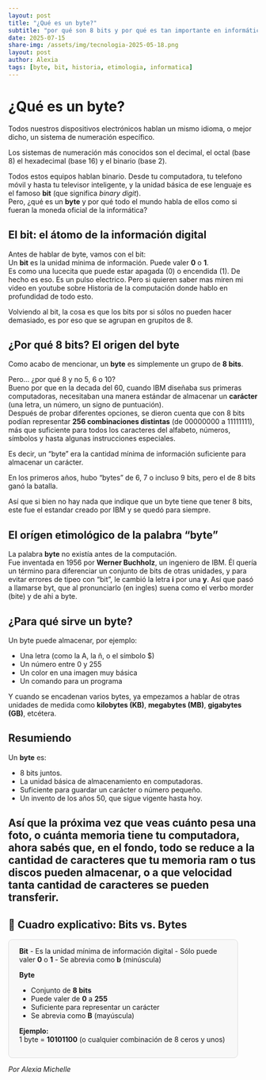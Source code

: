 ```yaml
---
layout: post
title: "¿Qué es un byte?"
subtitle: "por qué son 8 bits y por qué es tan importante en informática."
date: 2025-07-15
share-img: /assets/img/tecnologia-2025-05-18.png
layout: post
author: Alexia
tags: [byte, bit, historia, etimologia, informatica]
---
```



# ¿Qué es un byte?


Todos nuestros dispositivos electrónicos hablan un mismo idioma, o mejor dicho, un sistema de numeración específico.

Los sistemas de numeración más conocidos son el decimal, el octal (base 8) el hexadecimal (base 16) y el binario (base 2).

Todos estos equipos hablan binario. Desde tu computadora, tu telefono móvil y hasta tu televisor inteligente, y la unidad básica de ese lenguaje es el famoso 
**bit** (que significa _binary digit_).  
Pero, ¿qué es un **byte** y por qué todo el mundo habla de ellos como si fueran la moneda oficial de la informática?

## El bit: el átomo de la información digital

Antes de hablar de byte, vamos con el bit:  
Un **bit** es la unidad mínima de información. Puede valer **0** o **1**.  
Es como una lucecita que puede estar apagada (0) o encendida (1).  De hecho es eso. Es un pulso electrico. Pero si quieren saber mas miren mi video en youtube sobre Historia de la computación donde hablo en profundidad de todo esto.

Volviendo al bit, la cosa es que los bits por si sólos no pueden hacer demasiado, es por eso que se agrupan en grupitos de 8.

## ¿Por qué 8 bits? El origen del byte

Como acabo de mencionar, un **byte** es simplemente un grupo de **8 bits**.

Pero… ¿por qué 8 y no 5, 6 o 10?  
Bueno por que en la decada del 60, cuando IBM diseñaba sus primeras computadoras, necesitaban una manera estándar de almacenar un **carácter** (una letra, un número, un signo de puntuación).  
Después de probar diferentes opciones, se dieron cuenta que con 8 bits podían representar **256 combinaciones distintas** (de 00000000 a 11111111), más que suficiente para todos los caracteres del alfabeto, números, símbolos y hasta algunas instrucciones especiales.

Es decir, un “byte” era la cantidad mínima de información suficiente para almacenar un carácter.  

En los primeros años, hubo “bytes” de 6, 7 o incluso 9 bits, pero el de 8 bits ganó la batalla.

Así que si bien no hay nada que indique que un byte tiene que tener 8 bits, este fue el estandar creado por IBM y se quedó para siempre.

## El orígen etimológico de la palabra “byte”

La palabra **byte** no existía antes de la computación.  
Fue inventada en 1956 por **Werner Buchholz**, un ingeniero de IBM. Él quería un término para diferenciar un conjunto de bits de otras unidades, y para evitar errores de tipeo con “bit”, le cambió la letra **i** por una **y**. Así que pasó a llamarse byt, que al pronunciarlo (en ingles) suena como el verbo morder (bite) y de ahi a byte.


## ¿Para qué sirve un byte?

Un byte puede almacenar, por ejemplo:

- Una letra (como la A, la ñ, o el símbolo $)
- Un número entre 0 y 255
- Un color en una imagen muy básica
- Un comando para un programa

Y cuando se encadenan varios bytes, ya empezamos a hablar de otras unidades de medida como **kilobytes (KB)**, **megabytes (MB)**, **gigabytes (GB)**, etcétera.

## Resumiendo

Un **byte** es:

- 8 bits juntos.
- La unidad básica de almacenamiento en computadoras.
- Suficiente para guardar un carácter o número pequeño.
- Un invento de los años 50, que sigue vigente hasta hoy.

Así que la próxima vez que veas cuánto pesa una foto, o cuánta memoria tiene tu computadora, ahora sabés que, en el fondo, todo se reduce a la cantidad de caracteres que tu memoria ram o tus discos pueden almacenar, o a que velocidad tanta cantidad de caracteres se pueden transferir.
---
## 🧮 Cuadro explicativo: Bits vs. Bytes

<div style="background: #f8f8f8; border-radius: 8px; padding: 1em 1.5em; margin-bottom: 1em; border: 1px solid #ddd; max-width: 420px;">
<b>Bit</b>  
- Es la unidad mínima de información digital  
- Sólo puede valer <b>0</b> o <b>1</b>  
- Se abrevia como <b>b</b> (minúscula)

<b>Byte</b>  
- Conjunto de <b>8 bits</b>  
- Puede valer de <b>0</b> a <b>255</b>  
- Suficiente para representar un carácter  
- Se abrevia como <b>B</b> (mayúscula)

<b>Ejemplo:</b>  
1 byte = <b>10101100</b> (o cualquier combinación de 8 ceros y unos)
</div>


_Por Alexia Michelle_
